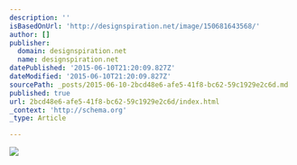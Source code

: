 ```yaml
---
description: ''
isBasedOnUrl: 'http://designspiration.net/image/150681643568/'
author: []
publisher:
  domain: designspiration.net
  name: designspiration.net
datePublished: '2015-06-10T21:20:09.827Z'
dateModified: '2015-06-10T21:20:09.827Z'
sourcePath: _posts/2015-06-10-2bcd48e6-afe5-41f8-bc62-59c1929e2c6d.md
published: true
url: 2bcd48e6-afe5-41f8-bc62-59c1929e2c6d/index.html
_context: 'http://schema.org'
_type: Article

---
```

![](http://a1.dspnimg.com/data/l/5408bacfaddf90b0be2e24f29bb7d9fc_PMFAOFdk_l.jpg)